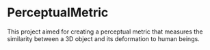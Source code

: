 # PerceptualMetric
This project aimed for creating a perceptual metric that measures the similarity between a 3D object and its deformation to human beings.
